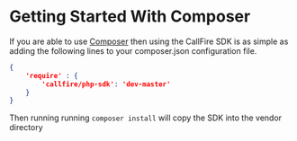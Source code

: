 Getting Started With Composer
=============================

If you are able to use [Composer](http://getcomposer.org) then using the
CallFire SDK is as simple as adding the following lines to your composer.json
configuration file.

```json
{
    'require' : {
        'callfire/php-sdk': 'dev-master'
    }
}
```

Then running running `composer install` will copy the SDK into the vendor
directory

